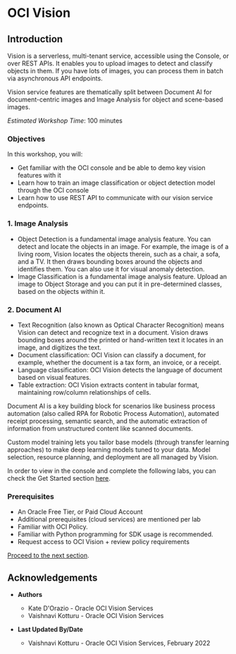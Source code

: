 # OCI Vision

## Introduction

Vision is a serverless, multi-tenant service, accessible using the Console, or over REST APIs. It enables you to upload images to detect and classify objects in them. If you have lots of images, you can process them in batch via asynchronous API endpoints.

Vision service features are thematically split between Document AI for document-centric images and Image Analysis
for object and scene-based images.

*Estimated Workshop Time*: 100 minutes

### Objectives

In this workshop, you will:

* Get familiar with the OCI console and be able to demo key vision features with it
* Learn how to train an image classification or object detection model through the OCI console
* Learn how to use REST API to communicate with our vision service endpoints.

### 1. Image Analysis

* Object Detection is a fundamental image analysis feature. You can detect and locate the objects in an image. For example, the image is of a living room, Vision locates the objects therein, such as a chair, a sofa, and a TV. It then draws bounding boxes around the objects and identifies them. You can also use it for visual anomaly detection.
* Image Classification is a fundamental image analysis feature. Upload an image to Object Storage and you can put it in pre-determined classes, based on the objects within it.

### 2. Document AI

* Text Recognition (also known as Optical Character Recognition) means Vision can detect and recognize text in a document. Vision draws bounding boxes around the printed or hand-written text it locates in an image, and digitizes the text.
* Document classification: OCI Vision can classify a document, for example, whether the document is a tax form, an invoice, or a receipt.
* Language classification: OCI Vision detects the language of document based on visual features.
* Table extraction: OCI Vision extracts content in tabular format, maintaining row/column relationships of cells.

Document AI is a key building block for scenarios like business process automation (also called RPA for Robotic Process Automation), automated receipt processing, semantic search, and the automatic extraction of information from unstructured content like scanned documents.

Custom model training lets you tailor base models (through transfer learning approaches) to make deep learning models tuned to your data. Model selection, resource planning, and deployment are all managed by Vision.

In order to view in the console and complete the following labs, you can check the Get Started section [here](https://preview.content.oci.oracleiaas.com/en-us/iaas/vision/vision/using/home.htm?bundle=8941).

### Prerequisites
* An Oracle Free Tier, or Paid Cloud Account
* Additional prerequisites (cloud services) are mentioned per lab
* Familiar with OCI Policy.
* Familiar with Python programming for SDK usage is recommended.
* Request access to OCI Vision + review policy requirements


[Proceed to the next section](#next).

## Acknowledgements
* **Authors**
    * Kate D'Orazio - Oracle OCI Vision Services
    * Vaishnavi Kotturu - Oracle OCI Vision Services

* **Last Updated By/Date**
    * Vaishnavi Kotturu - Oracle OCI Vision Services, February 2022
